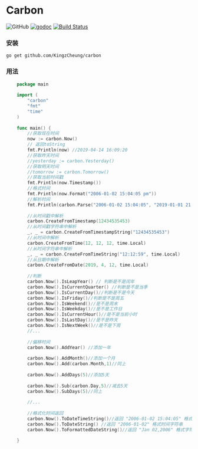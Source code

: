 # Carbon

![GitHub](https://img.shields.io/github/license/kingzcheung/carbon.svg)  [![godoc](https://img.shields.io/badge/go-documentation-blue.svg)](https://godoc.org/github.com/KingzCheung/carbon)  [![Build Status](https://travis-ci.org/KingzCheung/carbon.svg?branch=master)](https://travis-ci.org/KingzCheung/carbon)

### 安装

```
go get github.com/KingzCheung/carbon
```

### 用法

```go
    package main
    
    import (
    	"carbon"
    	"fmt"
    	"time"
    )
    
    func main() {
    	//获取现在时间
    	now := carbon.Now()
    	// 返回toString
    	fmt.Println(now) //2019-04-14 16:09:20
    	//获取昨天时间
    	//yesterday := carbon.Yesterday()
    	//获取明天时间
    	//tomorrow := carbon.Tomorrow()
    	//获取当前时间戳
    	fmt.Println(now.Timestamp())
    	//格式时间
    	fmt.Println(now.Format("2006-01-02 15:04:05 pm"))
    	//解析时间
    	fmt.Println(carbon.Parse("2006-01-02 15:04:05", "2019-01-01 21:12:22").Format("2006-01-02 15:04:05 pm"))
    
    	//从时间戳中解析
    	carbon.CreateFromTimestamp(12434535453)
    	//从时间戳字符串中解析
    	_, _ = carbon.CreateFromTimestampString("12434535453")
    	//从时间中解析
    	carbon.CreateFromTime(12, 12, 12, time.Local)
    	//从时间字符串中解析
    	_, _ = carbon.CreateFromTimeString("12:12:59", time.Local)
    	//从日期中解析
    	carbon.CreateFromDate(2019, 4, 12, time.Local)
    
    	//判断
    	carbon.Now().IsLeapYear() // 判断是不是闰年
    	carbon.Now().IsCurrentQuarter() //判断是不是当季
    	carbon.Now().IsCurrentDay()//判断是不是今天
    	carbon.Now().IsFriday()//判断是不是周五
    	carbon.Now().IsWeekend()//是不是周末
    	carbon.Now().IsWeekday()//是不是工作日
    	carbon.Now().IsCurrentHour()//是不是当前小时
    	carbon.Now().IsLastDay()//是不是昨天
    	carbon.Now().IsNextWeek()//是不是下周
    	//...
    
    	//偏移时间
    	carbon.Now().AddYear() //添加一年
    
    	carbon.Now().AddMonth()//添加一个月
    	carbon.Now().Add(carbon.Month,1)//同上
    
    	carbon.Now().AddDays(5)//添加5天
    
    	carbon.Now().Sub(carbon.Day,5)//减去5天
    	carbon.Now().SubDays(5)//同上
    
    	//...
    
    	//格式化时间返回
    	carbon.Now().ToDateTimeString()//返回 "2006-01-02 15:04:05" 格式时间字符串
    	carbon.Now().ToDateString() //返回 "2006-01-02" 格式时间字符串
    	carbon.Now().ToFormattedDateString()//返回 "Jan 02,2006" 格式字符串
    
    }

```